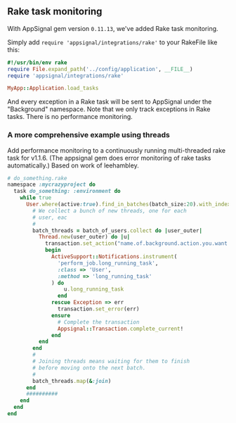 
## Rake task monitoring

With AppSignal gem version `0.11.13`, we've added Rake task monitoring.

Simply add `require 'appsignal/integrations/rake'` to your RakeFile like this:

```ruby
#!/usr/bin/env rake
require File.expand_path('../config/application', __FILE__)
require 'appsignal/integrations/rake'

MyApp::Application.load_tasks

```

And every exception in a Rake task will be sent to AppSignal under the "Background" namespace. Note that we only track exceptions in Rake tasks. There is no performance monitoring.

### A more comprehensive example using threads

Add performance monitoring to a continuously running multi-threaded rake task for v1.1.6. (The appsignal gem does error monitoring of rake tasks automatically.) Based on work of leehambley.

```ruby
# do_something.rake
namespace :mycrazyproject do
  task do_something: :environment do
    while true
      User.where(active:true).find_in_batches(batch_size:20).with_index do |batch_of_users, batch_ndx|
        # We collect a bunch of new threads, one for each
        # user, eac 
        #
        batch_threads = batch_of_users.collect do |user_outer|
          Thread.new(user_outer) do |u|
            transaction.set_action("name.of.background.action.you.want.in.appsignal")
            begin
              ActiveSupport::Notifications.instrument(
                'perform_job.long_running_task',
                :class => 'User',
                :method => 'long_running_task'
              ) do
                  u.long_running_task
                end
              rescue Exception => err
                transaction.set_error(err)
              ensure
                # Complete the transaction
                Appsignal::Transaction.complete_current!
              end
          end
        end
        #
        # Joining threads means waiting for them to finish
        # before moving onto the next batch.
        #
        batch_threads.map(&:join)
      end
      ##########
    end
  end
end
```
